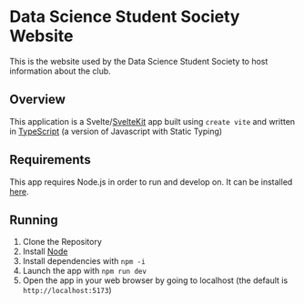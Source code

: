 # Data Science Student Society Website
This is the website used by the Data Science Student Society to host information about the club. 
## Overview
This application is a Svelte/[SvelteKit](https://kit.svelte.dev/docs/introduction) app built using `create vite` and written in [TypeScript](https://www.typescriptlang.org/docs/) (a version of Javascript with Static Typing)

## Requirements
This app requires Node.js in order to run and develop on. It can be installed [here](https://nodejs.org/en/).

## Running

 1. Clone the Repository
 2. Install [Node](https://nodejs.org/en/)
 3. Install dependencies with `npm -i`
 4. Launch the app with `npm run dev`
 5. Open the app in your web browser by going to localhost (the default is `http://localhost:5173`)
